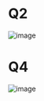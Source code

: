 # Q2
![image](https://github.com/AbdulRahmanAzam/cpp-practise/assets/69141440/9b1295dc-d76a-4f70-a2e7-1debcb6bb78d)

# Q4
![image](https://github.com/AbdulRahmanAzam/cpp-practise/assets/69141440/abf47403-b758-4118-a8fe-4edb9f2d82fc)
